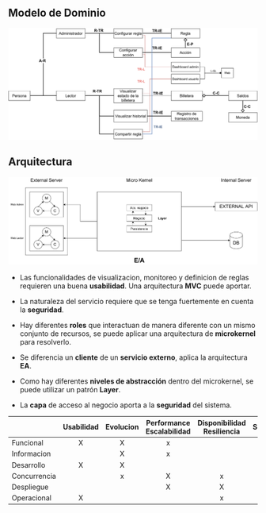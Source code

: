 ## Modelo de Dominio

![](domain_model.svg)

## Arquitectura

![](architecture.svg)

- Las funcionalidades de visualizacion, monitoreo y definicion de reglas requieren una buena **usabilidad**. Una arquitectura **MVC** puede aportar.

- La naturaleza del servicio requiere que se tenga fuertemente en cuenta la **seguridad**.

- Hay diferentes **roles** que interactuan de manera diferente con un mismo conjunto de recursos, se puede aplicar una arquitectura de **microkernel** para resolverlo.

- Se diferencia un **cliente** de un **servicio externo**, aplica la arquitectura **EA**.

- Como hay diferentes **niveles de abstracción** dentro del microkernel, se puede utilizar un patrón **Layer**.

- La **capa** de acceso al negocio aporta a la **seguridad** del sistema.

|              | Usabilidad | Evolucion | Performance Escalabilidad | Disponibilidad Resiliencia | Seguridad |
| ------------ | :--------: | :-------: | :-----------------------: | :------------------------: | :-------: |
| Funcional    |     X      |     X     |             x             |                            |     x     |
| Informacion  |            |     X     |             x             |                            |     x     |
| Desarrollo   |     X      |     X     |                           |                            |     x     |
| Concurrencia |            |     x     |             X             |             x              |           |
| Despliegue   |            |           |             X             |             X              |     X     |
| Operacional  |     X      |           |                           |             x              |     x     |
